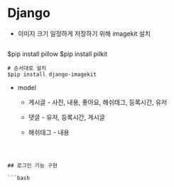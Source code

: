 # Django

* 이미지 크기 일정하게 저장하기 위해 imagekit 설치

  ```bash
$pip install pillow
  $pip install pilkit
  ```
# 순서대로 설치
  $pip install django-imagekit
```
  
  
  
* model

  * 게시글 - 사진, 내용, 좋아요, 해쉬태그, 등록시간, 유저

  * 댓글 - 유저, 등록시간, 게시글

  * 해쉬태그 - 내용

  
  
```



## 로그인 기능 구현

```bash

```

